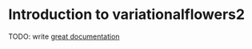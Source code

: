 # Introduction to variationalflowers2

TODO: write [great documentation](http://jacobian.org/writing/what-to-write/)
